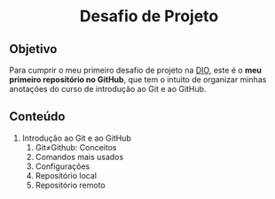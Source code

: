# <p align=center> Desafio de Projeto
## Objetivo
<p> Para cumprir o meu primeiro desafio de projeto na <a Href="https://dio.me">DIO</a>, este é o <strong>meu primeiro repositório no GitHub</strong>, que tem o intuito de organizar minhas anotações do curso de introdução ao Git e ao GitHub. </p>

## Conteúdo
<ol>
<li>Introdução ao Git e ao GitHub
   <ol>
  <li>Git≠Github: Conceitos</li>
  <li>Comandos mais usados</li>
  <li>Configurações</li>
  <li>Repositório local</li>
  <li>Repositório remoto<?li>
    </ol>
</li>
</ol>
